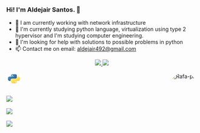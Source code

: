 ### Hi! I'm Aldejair Santos. 👋


- 🔭 I am currently working with network infrastructure
- 🌱 I'm currently studying python language, virtualization using type 2 hypervisor and I'm studying computer engineering.
- 🤔 I'm looking for help with solutions to possible problems in python
- 📫 Contact me on email: aldejair492@gmail.com



<div align="center">
  <a href="https://github.com/aldeja-santos">
  <img height="180em" src="https://github-readme-stats.vercel.app/api?username=aldeja-santos&show_icons=true&theme=dark&include_all_commits=true&count_private=true"/>
  <img height="180em" src="https://github-readme-stats.vercel.app/api/top-langs/?username=aldeja-santos&layout=compact&langs_count=7&theme=dark"/>
</div>


<div style="display: inline_block"><br>
  <img align="center" alt="Rafa-Python" height="30" width="40" src="https://raw.githubusercontent.com/devicons/devicon/master/icons/python/python-original.svg">
  <img align="right" alt="Rafa-pic" height="150" style="border-radius:50px;" src="https://www.whatspaper.com/wp-content/uploads/2021/09/hd-rick-and-morty-wallpaper-whatspaper-2.png">
</div>

##


<div>


  <a href="https://instagram.com/ohkm.bat" target="_blank"><img src="https://img.shields.io/badge/-Instagram-%23E4405F?style=for-the-badge&logo=instagram&logoColor=white" target="_blank"></a>
  
  
  <a href = "mailto:aldejair492@gmail.com"><img src="https://img.shields.io/badge/-Gmail-%23333?style=for-the-badge&logo=gmail&logoColor=white" target="_blank"></a>
  
  <a href="https://www.linkedin.com/in/aldejair-santos-silva-281459187" target="_blank"><img src="https://img.shields.io/badge/-LinkedIn-%230077B5?style=for-the-badge&logo=linkedin&logoColor=white" target="_blank"></a> 
 
  

  </div>
